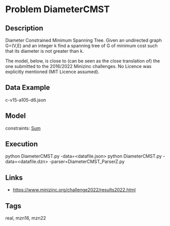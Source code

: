 # Problem DiameterCMST
## Description
Diameter Constrained Minimum Spanning Tree.
Given an undirected graph G=(V,E) and an integer k find a spanning tree of G of minimum cost such that its diameter is not greater than k.

The model, below, is close to (can be seen as the close translation of) the one submitted to the 2016/2022 Minizinc challenges.
No Licence was explicitly mentioned (MIT Licence assumed).

## Data Example
  c-v15-a105-d6.json

## Model
  constraints: [Sum](http://pycsp.org/documentation/constraints/Sum)

## Execution
  python DiameterCMST.py -data=<datafile.json>
  python DiameterCMST.py -data=<datafile.dzn> -parser=DiameterCMST_ParserZ.py

## Links
  - https://www.minizinc.org/challenge2022/results2022.html

## Tags
  real, mzn16, mzn22
